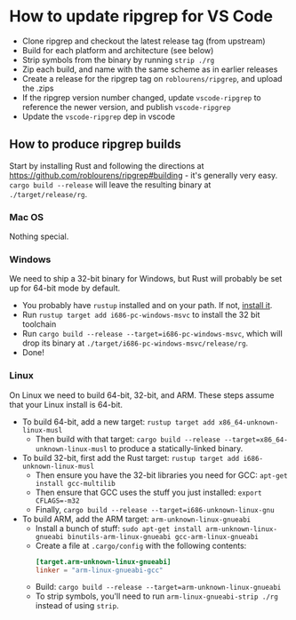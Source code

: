 # How to update ripgrep for VS Code

- Clone ripgrep and checkout the latest release tag (from upstream)
- Build for each platform and architecture (see below)
- Strip symbols from the binary by running `strip ./rg`
- Zip each build, and name with the same scheme as in earlier releases
- Create a release for the ripgrep tag on `roblourens/ripgrep`, and upload the .zips
- If the ripgrep version number changed, update `vscode-ripgrep` to reference the newer version, and publish `vscode-ripgrep`
- Update the `vscode-ripgrep` dep in vscode

## How to produce ripgrep builds

Start by installing Rust and following the directions at https://github.com/roblourens/ripgrep#building - it's generally very easy. `cargo build --release` will leave the resulting binary at `./target/release/rg`.

### Mac OS
Nothing special.

### Windows
We need to ship a 32-bit binary for Windows, but Rust will probably be set up for 64-bit mode by default.

- You probably have `rustup` installed and on your path. If not, [install it](https://www.rustup.rs/).
- Run `rustup target add i686-pc-windows-msvc` to install the 32 bit toolchain
- Run `cargo build --release --target=i686-pc-windows-msvc`, which will drop its binary at `./target/i686-pc-windows-msvc/release/rg`.
- Done!

### Linux
On Linux we need to build 64-bit, 32-bit, and ARM. These steps assume that your Linux install is 64-bit.

- To build 64-bit, add a new target: `rustup target add x86_64-unknown-linux-musl`
  - Then build with that target: `cargo build --release --target=x86_64-unknown-linux-musl` to produce a statically-linked binary.
- To build 32-bit, first add the Rust target: `rustup target add i686-unknown-linux-musl`
  - Then ensure you have the 32-bit libraries you need for GCC: `apt-get install gcc-multilib`
  - Then ensure that GCC uses the stuff you just installed: `export CFLAGS=-m32`
  - Finally, `cargo build --release --target=i686-unknown-linux-gnu`
- To build ARM, add the ARM target: `arm-unknown-linux-gnueabi`
  - Install a bunch of stuff: `sudo apt-get install arm-unknown-linux-gnueabi binutils-arm-linux-gnueabi gcc-arm-linux-gnueabi`
  - Create a file at `.cargo/config` with the following contents:
    ```toml
    [target.arm-unknown-linux-gnueabi]
    linker = "arm-linux-gnueabi-gcc"
    ```
  - Build: `cargo build --release --target=arm-unknown-linux-gnueabi`
  - To strip symbols, you'll need to run `arm-linux-gnueabi-strip ./rg` instead of using `strip`.